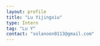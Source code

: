 ```yaml
---
layout: profile
title: "Lu Yijingxiu"
type: Intern
tag: "Lu Y"
contact: "solanoon0113@gmail.com"
---
```

